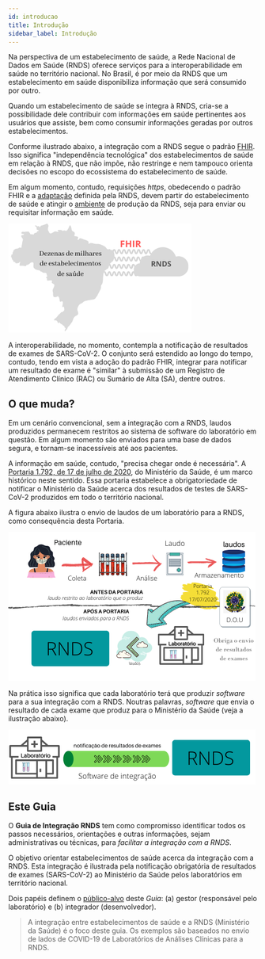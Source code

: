 ```yaml
---
id: introducao
title: Introdução
sidebar_label: Introdução
---
```


Na perspectiva de um estabelecimento de saúde, a Rede Nacional de Dados em Saúde (RNDS) oferece serviços
para a interoperabilidade em saúde no território nacional. No Brasil, é por meio da RNDS que um estabelecimento em saúde disponibiliza informação que será consumido por outro.

Quando um estabelecimento de saúde se integra à RNDS, cria-se a possibilidade dele contribuir com informações em saúde pertinentes aos usuários que assiste,
bem como consumir informações geradas por outros estabelecimentos.

Conforme ilustrado abaixo, a integração com a RNDS segue o padrão [FHIR](./glossario#fhir). Isso significa "independência tecnológica" dos estabelecimentos de saúde em relação à RNDS, que não impõe, não restringe e nem tampouco orienta decisões no escopo do ecossistema do estabelecimento de saúde.

Em algum momento, contudo, requisições _https_, obedecendo o padrão FHIR e a [adaptação](./definicoes) definida pela RNDS, devem partir do estabelecimento de saúde e atingir o [ambiente](./ambientes) de produção da RNDS, seja para enviar ou requisitar informação em saúde.

![interoperabilidade](../static/img/rnds-brasil.png)

A interoperabilidade, no momento, contempla a notificação de resultados de exames de SARS-CoV-2. O conjunto será estendido ao longo do tempo, contudo,
tendo em vista a adoção do padrão FHIR, integrar para notificar um resultado de exame é "similar" à submissão de um Registro de Atendimento Clínico (RAC)
ou Sumário de Alta (SA), dentre outros.

## O que muda?

Em um cenário convencional, sem a integração com a RNDS, laudos produzidos permanecem restritos ao sistema de software do laboratório em questão.
Em algum momento são enviados para uma base de dados segura, e tornam-se inacessíveis até aos pacientes.

A informação em saúde, contudo, "precisa chegar onde é necessária". A [Portaria 1.792, de 17 de julho de 2020](https://www.in.gov.br/en/web/dou/-/portaria-n-1.792-de-17-de-julho-de-2020-267730859), do Ministério da Saúde,
é um marco histórico neste sentido. Essa portaria estabelece a obrigatoriedade de notificar o Ministério da Saúde acerca dos resultados de testes de SARS-CoV-2 produzidos em todo o território nacional.

A figura abaixo ilustra o envio de laudos de um laboratório para a RNDS, como consequência desta Portaria.

![img](../static/img/laboratorio.png)

Na prática isso significa que cada laboratório terá que produzir _software_ para a sua integração com a RNDS. Noutras palavras, _software_ que envia o resultado de cada exame que produz para o Ministério da Saúde (veja a ilustração abaixo).

![img](../static/img/pratica.png)

## Este Guia

O **Guia de Integração RNDS** tem como compromisso identificar todos
os passos necessários, orientações e outras informações, sejam administrativas ou técnicas, para _facilitar a integração com a RNDS_.

O objetivo orientar estabelecimentos de saúde acerca da integração com a RNDS. Esta integração é ilustrada pela notificação obrigatória de resultados de exames (SARS-CoV-2) ao Ministério da Saúde pelos laboratórios em território nacional.

Dois papéis definem o [público-alvo](./publico-alvo/publico-alvo) deste _Guia_: (a) gestor (responsável pelo laboratório) e (b) integrador (desenvolvedor).

> A integração entre estabelecimentos de saúde e a RNDS (Ministério da Saúde) é o foco deste guia. Os exemplos são baseados no envio de lados de COVID-19 de Laboratórios de Análises Clínicas para a RNDS.
